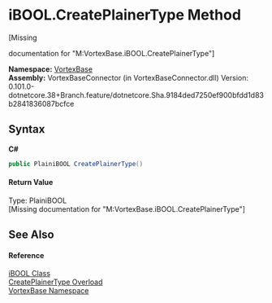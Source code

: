 # iBOOL.CreatePlainerType Method 
 

\[Missing <summary> documentation for "M:VortexBase.iBOOL.CreatePlainerType"\]

**Namespace:**&nbsp;<a href="N_VortexBase.md">VortexBase</a><br />**Assembly:**&nbsp;VortexBaseConnector (in VortexBaseConnector.dll) Version: 0.101.0-dotnetcore.38+Branch.feature/dotnetcore.Sha.9184ded7250ef900bfdd1d83b2841836087bcfce

## Syntax

**C#**<br />
``` C#
public PlainiBOOL CreatePlainerType()
```


#### Return Value
Type: PlainiBOOL<br />\[Missing <returns> documentation for "M:VortexBase.iBOOL.CreatePlainerType"\]

## See Also


#### Reference
<a href="T_VortexBase_iBOOL.md">iBOOL Class</a><br /><a href="Overload_VortexBase_iBOOL_CreatePlainerType.md">CreatePlainerType Overload</a><br /><a href="N_VortexBase.md">VortexBase Namespace</a><br />